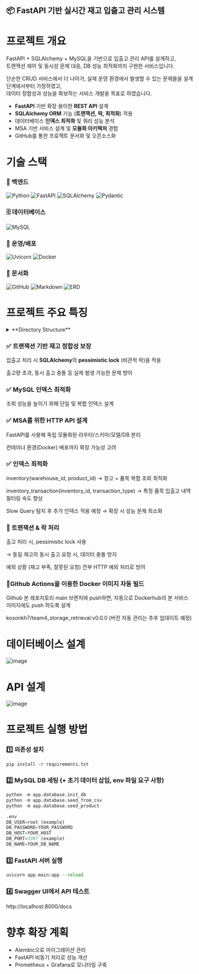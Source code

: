 ## 📦 FastAPI 기반 실시간 재고 입출고 관리 시스템

# 프로젝트 개요
FastAPI + SQLAlchemy + MySQL을 기반으로 입출고 관리 API를 설계하고, <br>
트랜잭션 제어 및 동시성 문제 대응, DB 성능 최적화까지 구현한 서비스입니다. <br>

단순한 CRUD 서비스에서 더 나아가, 실제 운영 환경에서 발생할 수 있는 문제들을 설계 단계에서부터 가정하였고,<br>
데이터 정합성과 성능을 확보하는 서비스 개발을 목표로 하였습니다. <br>

- **FastAPI** 기반 확장 용이한 **REST API** 설계
- **SQLAlchemy ORM** 기능 (**트랜잭션, 락, 최적화**) 적용
- 데이터베이스 **인덱스 최적화** 및 쿼리 성능 분석
- MSA 기반 서비스 설계 및 **모듈화 아키텍처** 경험
- GitHub를 통한 프로젝트 문서화 및 오픈소스화

# 기술 스택

### 🔧 백엔드
![Python](https://img.shields.io/badge/python-3776AB?style=for-the-badge&logo=python&logoColor=white)
![FastAPI](https://img.shields.io/badge/fastapi-009688?style=for-the-badge&logo=fastapi&logoColor=white)
![SQLAlchemy](https://img.shields.io/badge/sqlalchemy-CA5040?style=for-the-badge&logo=sqlalchemy&logoColor=white)
![Pydantic](https://img.shields.io/badge/pydantic-009688?style=for-the-badge)

### 🗄️ 데이터베이스
![MySQL](https://img.shields.io/badge/mysql-4479A1?style=for-the-badge&logo=mysql&logoColor=white)

### 🚀 운영/배포
![Uvicorn](https://img.shields.io/badge/uvicorn-111111?style=for-the-badge)
![Docker](https://img.shields.io/badge/docker-2496ED?style=for-the-badge&logo=docker&logoColor=white)

### 📝 문서화
![GitHub](https://img.shields.io/badge/github-181717?style=for-the-badge&logo=github&logoColor=white)
![Markdown](https://img.shields.io/badge/markdown-000000?style=for-the-badge&logo=markdown&logoColor=white)
![ERD](https://img.shields.io/badge/ERD%20Diagram-FF6F61?style=for-the-badge)


# 프로젝트 주요 특징
<details>
<summary> **Directory Structure** </summary>
📦app <br>
 ┣ 📂core <br>
 ┃ ┗ 📜base.py <br>
 ┣ 📂database <br>
 ┃ ┣ 📂seed_data <br>
 ┃ ┃ ┣ 📜logistics.csv <br>
 ┃ ┃ ┗ 📜warehouse.csv <br>
 ┃ ┣ 📜config.py <br>
 ┃ ┣ 📜init_db.py <br>
 ┃ ┣ 📜seed_from_csv.py <br>
 ┃ ┣ 📜seed_product.py <br>
 ┃ ┗ 📜session.py <br>
 ┣ 📂models <br>
 ┃ ┣ 📜inventory.py <br>
 ┃ ┣ 📜inventory_transaction.py <br>
 ┃ ┣ 📜product.py <br>
 ┃ ┣ 📜warehouse.py <br>
 ┃ ┗ 📜__init__.py <br>
 ┣ 📂routers <br>
 ┃ ┣ 📜inventory_router.py <br>
 ┃ ┣ 📜inventory_transaction.py <br>
 ┃ ┗ 📜warehouse.py <br>
 ┣ 📂schemas <br>
 ┃ ┣ 📜inventory_schema.py <br>
 ┃ ┣ 📜inventory_transaction.py <br>
 ┃ ┣ 📜product.py <br>
 ┃ ┗ 📜warehouse.py <br>
 ┃ <br>
 ┗ 📜main.py <br>
</details>

### ✅ 트랜잭션 기반 재고 정합성 보장

입출고 처리 시 **SQLAlchemy**의 **pessimistic lock** (비관적 락)을 적용

출고량 초과, 동시 출고 충돌 등 실제 발생 가능한 문제 방어

### ✅ MySQL 인덱스 최적화

조회 성능을 높이기 위해 단일 및 복합 인덱스 설계

### ✅ MSA를 위한 HTTP API 설계

FastAPI를 사용해 독립 모듈화된 라우터/스키마/모델/DB 분리

컨테이너 환경(Docker) 배포까지 확장 가능성 고려

### ✅ 인덱스 최적화

inventory(warehouse_id, product_id) → 창고 + 품목 복합 조회 최적화

inventory_transaction(inventory_id, transaction_type) → 특정 품목 입출고 내역 필터링 속도 향상

Slow Query 탐지 후 추가 인덱스 적용 예정 → 확장 시 성능 문제 최소화

### 🔐 트랜잭션 & 락 처리

출고 처리 시, pessimistic lock 사용

→ 동일 재고의 동시 출고 요청 시, 데이터 충돌 방지

예외 상황 (재고 부족, 잘못된 요청) 전부 HTTP 예외 처리로 방어

### 🔱Github Actions을 이용한 Docker 이미지 자동 빌드

Github 본 레포지토리 main 브랜치에 push하면, 자동으로 Dockerhub의 본 서비스 이미지에도 push 하도록 설계

kosonkh7/team4_storage_retrieval:v0.0.0 (버전 자동 관리는 추후 업데이트 예정)

# 데이터베이스 설계
![image](https://github.com/user-attachments/assets/ffa0d13e-3198-46e3-83a8-f0544ae00c4a)

# API 설계
![image](https://github.com/user-attachments/assets/386fdc68-730f-4d43-9b73-95b57d46b8ac)

#  프로젝트 실행 방법
### 1️⃣ 의존성 설치
```
pip install -r requirements.txt
```

### 2️⃣ MySQL DB 세팅 (+ 초기 데이터 삽입, env 파일 요구 사항)
```python
python -m app.database.init_db
python -m app.database.seed_from_csv
python -m app.database.seed_product
```
```sql
.env
DB_USER=root (example)
DB_PASSWORD=YOUR_PASSWORD
DB_HOST=YOUR_HOST
DB_PORT=3307 (example)
DB_NAME=YOUR_DB_NAME
```

### 3️⃣ FastAPI 서버 실행
```python
uvicorn app.main:app --reload
```

### 4️⃣ Swagger UI에서 API 테스트
http://localhost:8000/docs

# 향후 확장 계획
- Alembic으로 마이그레이션 관리
- FastAPI 비동기 처리로 성능 개선
- Prometheus + Grafana로 모니터링 구축
